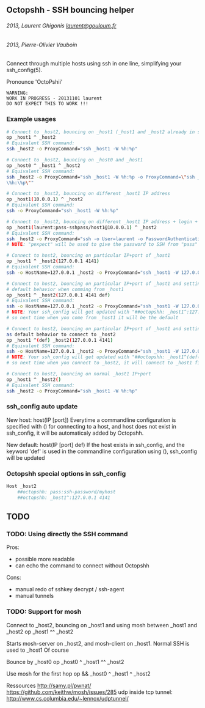 ## Octopshh - SSH bouncing helper

###### 2013, Laurent Ghigonis <laurent@gouloum.fr>
###### 2013, Pierre-Olivier Vauboin

Connect through multiple hosts using ssh in one line, simplifying your ssh_config(5).

Pronounce 'OctoPshii'

```
WARNING:
WORK IN PROGRESS - 20131101 laurent
DO NOT EXPECT THIS TO WORK !!!
```

### Example usages


```bash
# Connect to _host2, bouncing on _host1 (_host1 and _host2 already in ssh_config)
op _host1 ^ _host2
# Equivalent SSH command:
ssh _host2 -o ProxyCommand="ssh _host1 -W %h:%p"
```

```bash
# Connect to _host2, bouncing on _host0 and _host1
op _host0 ^ _host1 ^ _host2
# Equivalent SSH command:
ssh _host2 -o ProxyCommand="ssh _host1 -W %h:%p -o ProxyCommand=\"ssh _host0 -W
\%h:\%p\""
```

```bash
# Connect to _host2, bouncing on different _host1 IP address
op _host1(10.0.0.1) ^ _host2
# Equivalent SSH command:
ssh -o ProxyCommand="ssh _host1 -W %h:%p"
```

```bash
# Connect to _host2, bouncing on different _host1 IP address + login + pass
op _host1(laurent:pass-sshpass/host1@10.0.0.1) ^ _host2
# Equivalent SSH command:
ssh _host2 -o ProxyCommand="ssh -o User=laurent -o PasswordAuthentication=yes _host1 -W %h:%p"
# NOTE: "pexpect" will be used to give the password to SSH from "pass"
```

```bash
# Connect to host2, bouncing on particular IP+port of _host1
op _host1 ^ _host2(127.0.0.1 4141)
# Equivalent SSH command:
ssh -o HostName=127.0.0.1 _host2 -o ProxyCommand="ssh _host1 -W 127.0.0.1:4141"
```

```bash
# Connect to host2, bouncing on particular IP+port of _host1 and setting this as
# default behavior when comming from _host1
op _host1 ^ _host2(127.0.0.1 4141 def)
# Equivalent SSH command:
ssh -o HostName=127.0.0.1 _host2 -o ProxyCommand="ssh _host1 -W 127.0.0.1:4141"
# NOTE: Your ssh_config will get updated with "##octopshh: _host1^:127.0.0.1 4141" in _host2
# so next time when you come from _host1 it will be the default
```

```bash
# Connect to host2, bouncing on particular IP+port of _host1 and setting this
as default behavior to connect to _host2
op _host1 ^(def) _host2(127.0.0.1 4141)
# Equivalent SSH command:
ssh -o HostName=127.0.0.1 _host2 -o ProxyCommand="ssh _host1 -W 127.0.0.1:4141"
# NOTE: Your ssh_config will get updated with "##octopshh: _host1^(def(:127.0.0.1 4141" in _host2
# so next time when you connect to _host2, it will connect to _host1 first
```

```bash
# Connect to host2, bouncing on normal _host1 IP+port
op _host1 ^ _host2()
# Equivalent SSH command:
ssh _host2 -o ProxyCommand="ssh _host1 -W %h:%p"
```


### ssh_config auto update

New host: host(IP [port])
Everytime a commandline configuration is specified with () for connecting to
a host, and host does not exist in ssh_config, it will be automaticaly added
by Octopshh.

New default: host(IP [port] def)
If the host exists in ssh_config, and the keyword 'def' is used in the
commandline configuration using (), ssh_config will be updated


### Octopshh special options in ssh_config

```bash
Host _host2
    ##octopshh: pass:ssh-password/myhost
    ##octopshh: _host1^:127.0.0.1 4141
```


## TODO

### TODO: Using directly the SSH command

Pros:
* possible more readable
* can echo the command to connect without Octopshh

Cons:
* manual redo of sshkey decrypt / ssh-agent
* manual tunnels

### TODO: Support for mosh

Connect to _host2, bouncing on _host1 and using mosh between _host1 and _host2
op _host1 ^^ _host2

Starts mosh-server on _host2, and mosh-client on _host1.
Normal SSH is used to _host1
Of course 

Bounce by _host0
op _host0 ^ _host1 ^^ _host2

Use mosh for the first hop
op && _host0 ^ _host1 ^ _host2

Ressources
http://samy.pl/pwnat/
https://github.com/keithw/mosh/issues/285
udp inside tcp tunnel: http://www.cs.columbia.edu/~lennox/udptunnel/

